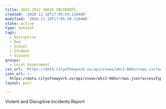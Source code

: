 ```yaml
---
title: 2011-2012 VADIR INCIDENTS
created: '2020-11-10T17:05:59.110400'
modified: '2020-11-10T17:05:59.110408'
state: active
type: dataset
tags:
  - Disruptive
  - Doe
  - School
  - Student
  - Violent
groups:
  - Local Government
csv_url: 'https://data.cityofnewyork.us/api/views/wks3-66bn/rows.csv?accessType=DOWNLOAD'
json_url: >-
  https://data.cityofnewyork.us/api/views/wks3-66bn/rows.json?accessType=DOWNLOAD
layout: post

---
```

Violent and Disruptive Incidents Report
